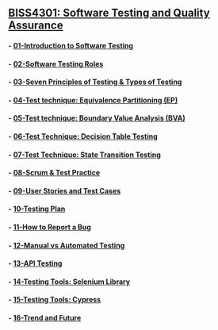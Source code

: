 ﻿## [BISS4301: Software Testing and Quality Assurance](README.md)
#### - [01-Introduction to Software Testing](Chapter01/README.md)
#### - [02-Software Testing Roles](Chapter02/README.md)
#### - [03-Seven Principles of Testing & Types of Testing](Chapter03/README.md)
#### - [04-Test technique: Equivalence Partitioning (EP)](Chapter04/README.md)
#### - [05-Test technique: Boundary Value Analysis (BVA)](Chapter05/README.md)
#### - [06-Test Technique: Decision Table Testing](Chapter06/README.md)
#### - [07-Test Technique: State Transition Testing](Chapter07/README.md)
#### - [08-Scrum & Test Practice](Chapter08/README.md)
#### - [09-User Stories and Test Cases](Chapter09/README.md)
#### - [10-Testing Plan](Chapter10/README.md)
#### - [11-How to Report a Bug](Chapter11/README.md)
#### - [12-Manual vs Automated Testing](Chapter12/README.md)
#### - [13-API Testing](Chapter13/README.md)
#### - [14-Testing Tools: Selenium Library](Chapter14/README.md)
#### - [15-Testing Tools: Cypress](Chapter15/README.md)
#### - [16-Trend and Future](Chapter16/README.md)
